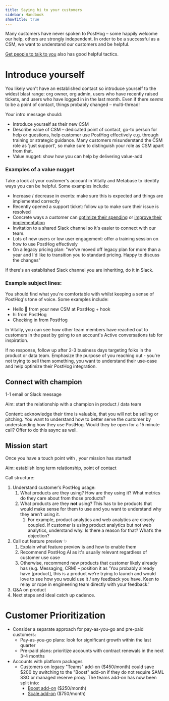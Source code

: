 ```yaml
---
title: Saying hi to your customers
sidebar: Handbook
showTitle: true
---
```


Many customers have never spoken to PostHog – some happily welcome our help, others are strongly independent. In order to be a successful as a CSM, we want to understand our customers and be helpful.

[Get people to talk to you](/handbook/growth/sales/expansion-and-retention#1-get-people-to-talk-to-you) also has good helpful tactics.

# Introduce yourself

You likely won't have an established contact so introduce yourself to the widest blast range: org owner, org admin, users who have recently raised tickets, and users who have logged in in the last month. Even if there _seems_ to be a point of contact, things probably changed – multi-thread!

Your intro message should:

-   Introduce yourself as their new CSM
-   Describe value of CSM – dedicated point of contact, go-to person for help or questions, help customer use PostHog effectively e.g. through training or strategic guidance. Many customers misunderstand the CSM role as 'just support', so make sure to distinguish your role as CSM apart from that.
-   Value nugget: show how you can help by delivering value-add

### Examples of a value nugget

Take a look at your customer's account in Vitally and Metabase to identify ways you can be helpful. Some examples include:

-   Increase / decrease in events: make sure this is expected and things are implemented correctly
-   Recently opened a support ticket: follow up to make sure their issue is resolved
-   Concrete ways a customer can [optimize their spending](/handbook/cs-and-onboarding/health-checks#are-they-paying-for-things-they-dont-need) or [improve their implementation](/handbook/cs-and-onboarding/health-checks#have-they-implemented-tracking-incorrectly)
-   Invitation to a shared Slack channel so it's easier to connect with our team.
-   Lots of new users or low user engagement: offer a training session on how to use PostHog effectively
-   On a legacy pricing plan: "we've moved off legacy plan for more than a year and I'd like to transition you to standard pricing. Happy to discuss the changes"

If there's an established Slack channel you are inheriting, do it in Slack.

### Example subject lines:

You should find what you're comfortable with whilst keeping a sense of PostHog's tone of voice. Some examples include:

-   Hello 👋 from your new CSM at PostHog + hook
-   hi from PostHog
-   Checking in from PostHog

In Vitally, you can see how other team members have reached out to customers in the past by going to an account's Active conversations tab for inspiration.

If no response, follow up after 2-3 business days targeting folks in the product or data team. Emphasize the purpose of you reaching out - you're not trying to sell them something, you want to understand their use-case and help optimize their PostHog integration.

## Connect with champion

1-1 email or Slack message

Aim: start the relationship with a champion in product / data team

Content: acknowledge their time is valuable, that you will not be selling or pitching. You want to understand how to better serve the customer by understanding how they use PostHog. Would they be open for a 15 minute call? Offer to do this async as well.

## Mission start

Once you have a touch point with , your mission has started!

Aim: establish long term relationship, point of contact

Call structure:

1. Understand customer’s PostHog usage:
    1. What products are they using? How are they using it? What metrics do they care about from those products?
    2. What products are they **not** using? This has to be products that would make sense for them to use and you want to understand why they aren’t using it.
        1. For example, product analytics and web analytics are closely coupled. If customer is using product analytics but not web analytics, understand why. Is there a reason for that? What’s the objection?
2. Call out feature preview ✨
    1. Explain what feature preview is and how to enable them
    2. Recommend PostHog AI as it's usually relevant regardless of customer use case
    3. Otherwise, recommend new products that customer likely already has (e.g. Messaging, CRM) – position it as 'You probably already have [product], this is a product we’re trying to launch and would love to see how you would use it / any feedback you have. Keen to relay or rope in engineering team directly with your feedback.'
3. Q&A on product
4. Next steps and ideal catch up cadence.

# Customer Prioritization

-   Consider a separate approach for pay-as-you-go and pre-paid customers:
    -   Pay-as-you-go plans: look for significant growth within the last quarter
    -   Pre-paid plans: prioritize accounts with contract renewals in the next 3-4 months
-   Accounts with platform packages
    -   Customers on legacy "Teams" add-on ($450/month) could save $200 by switching to the "Boost" add-on if they do not require SAML SSO or managed reserve proxy. The teams add-on has now been split into:
        -   [Boost add-on](/platform-packages#boost-add-on) ($250/month)
        -   [Scale add-on](/platform-packages#scale-add-on) ($750/month)
